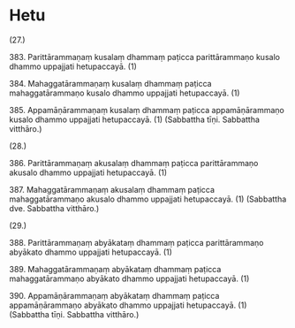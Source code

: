 

# Hetu





(27.)

383\. Parittārammaṇaṃ kusalaṃ dhammaṃ paṭicca parittārammaṇo kusalo dhammo uppajjati hetupaccayā. (1)

384\. Mahaggatārammaṇaṃ kusalaṃ dhammaṃ paṭicca mahaggatārammaṇo kusalo dhammo uppajjati hetupaccayā. (1)

385\. Appamāṇārammaṇaṃ kusalaṃ dhammaṃ paṭicca appamāṇārammaṇo kusalo dhammo uppajjati hetupaccayā. (1) (Sabbattha tīṇi. Sabbattha vitthāro.)

(28.)

386\. Parittārammaṇaṃ akusalaṃ dhammaṃ paṭicca parittārammaṇo akusalo dhammo uppajjati hetupaccayā. (1)

387\. Mahaggatārammaṇaṃ akusalaṃ dhammaṃ paṭicca mahaggatārammaṇo akusalo dhammo uppajjati hetupaccayā. (1) (Sabbattha dve. Sabbattha vitthāro.)

(29.)

388\. Parittārammaṇaṃ abyākataṃ dhammaṃ paṭicca parittārammaṇo abyākato dhammo uppajjati hetupaccayā. (1)

389\. Mahaggatārammaṇaṃ abyākataṃ dhammaṃ paṭicca mahaggatārammaṇo abyākato dhammo uppajjati hetupaccayā. (1)

390\. Appamāṇārammaṇaṃ abyākataṃ dhammaṃ paṭicca appamāṇārammaṇo abyākato dhammo uppajjati hetupaccayā. (1) (Sabbattha tīṇi. Sabbattha vitthāro.)



